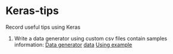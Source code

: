 # Keras-tips
Record useful tips using Keras

1. Write a data generator using custom csv files contain samples information:
   [Data generator](./utils.py)
   [data](./data.csv)
   [Using example](./test_generator.py)